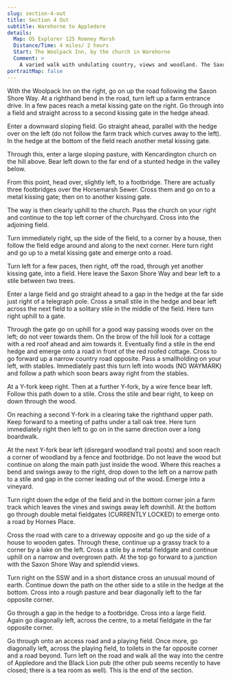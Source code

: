 ```yaml
---
slug: section-4-out
title: Section 4 Out
subtitle: Warehorne to Appledore
details:
  Map: OS Explorer 125 Romney Marsh
  Distance/Time: 4 miles/ 2 hours
  Start: The Woolpack Inn, by the church in Warehorne
  Comment: >
    A varied walk with undulating country, views and woodland. The Saxon Shore Way sections should be straightforward, but the less used paths need constant attention. There are many stiles, often hidden in hedges and the possibility of a fieldgate to be climbed.
portraitMap: false
---
```

With the Woolpack Inn on the right, go on up the road following the Saxon Shore Way. At a righthand bend in the road, turn left up a farm entrance drive. In a few paces reach a metal kissing gate on the right. Go through into a field and straight across to a second kissing gate in the hedge ahead.

Enter a downward sloping field. Go straight ahead, parallel with the hedge over on the left (do not follow the farm track which curves away to the left). In the hedge at the bottom of the field reach another metal kissing gate.

Through this, enter a large sloping pasture, with Kencardington church on the hill above. Bear left down to the far end of a stunted hedge in the valley below.

From this point, head over, slightly left, to a footbridge. There are actually three footbridges over the Horsemarsh Sewer. Cross them and go on to a metal kissing gate; then on to another kissing gate.

The way is then clearly uphill to the church. Pass the church on your right and continue to the top left corner of the churchyard. Cross into the adjoining field.

Turn immediately right, up the side of the field, to a corner by a house, then follow the field edge around and along to the next corner. Here turn right and go up to a metal kissing gate and emerge onto a road.

Turn left for a few paces, then right, off the road, through yet another kissing gate, into a field. Here leave the Saxon Shore Way and bear left to a stile between two trees.

Enter a large field and go straight ahead to a gap in the hedge at the far side just right of a telegraph pole. Cross a small stile in the hedge and bear left across the next field to a solitary stile in the middle of the field. Here turn right uphill to a gate.

Through the gate go on uphill for a good way passing woods over on the left; do not veer towards them. On the brow of the hill look for a cottage with a red roof ahead and aim towards it. Eventually find a stile in the end hedge and emerge onto a road in front of the red roofed cottage. Cross to go forward up a narrow country road opposite. Pass a smallholding on your left, with stables. Immediately past this turn left into woods (NO WAYMARK) and follow a path which soon bears away right from the stables.

At a Y-fork keep right. Then at a further Y-fork, by a wire fence bear left. Follow this path down to a stile. Cross the stile and bear right, to keep on down through the wood.

On reaching a second Y-fork in a clearing take the righthand upper path. Keep forward to a meeting of paths under a tall oak tree. Here turn immediately right then left to go on in the same direction over a long boardwalk.

At the next Y-fork bear left (disregard woodland trail posts) and soon reach a corner of woodland by a fence and footbridge. Do not leave the wood but continue on along the main path just inside the wood. Where this reaches a bend and swings away to the right, drop down to the left on a narrow path to a stile and gap in the corner leading out of the wood. Emerge into a vineyard.

Turn right down the edge of the field and in the bottom corner join a farm track which leaves the vines and swings away left downhill. At the bottom go through double metal fieldgates (CURRENTLY LOCKED) to emerge onto a road by Hornes Place.

Cross the road with care to a driveway opposite and go up the side of a house to wooden gates. Through these, continue up a grassy track to a corner by a lake on the left. Cross a stile by a metal fieldgate and continue uphill on a narrow and overgrown path. At the top go forward to a junction with the Saxon Shore Way and splendid views.

Turn right on the SSW and in a short distance cross an unusual mound of earth. Continue down the path on the other side to a stile in the hedge at the bottom. Cross into a rough pasture and bear diagonally left to the far opposite corner.

Go through a gap in the hedge to a footbridge. Cross into a large field. Again go diagonally left, across the centre, to a metal fieldgate in the far opposite corner.

Go through onto an access road and a playing field. Once more, go diagonally left, across the playing field, to toilets in the far opposite corner and a road beyond. Turn left on the road and walk all the way into the centre of Appledore and the Black Lion pub (the other pub seems recently to have closed; there is a tea room as well). This is the end of the section.

